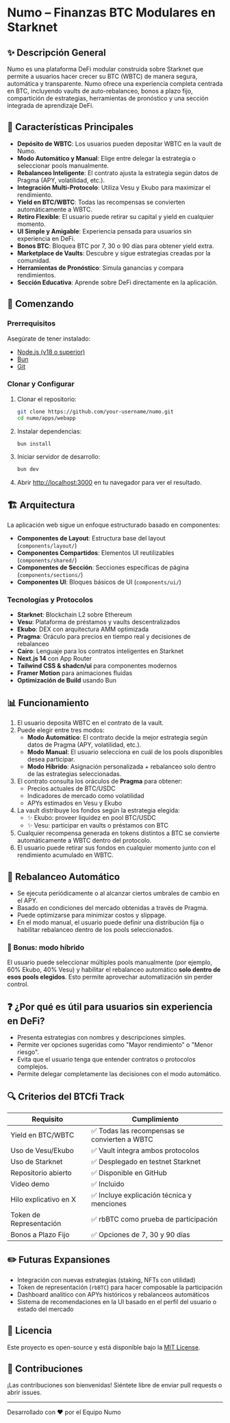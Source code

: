 # Numo – Finanzas BTC Modulares en Starknet

## ✨ Descripción General

Numo es una plataforma DeFi modular construida sobre Starknet que permite a usuarios hacer crecer su BTC (WBTC) de manera segura, automática y transparente. Numo ofrece una experiencia completa centrada en BTC, incluyendo vaults de auto-rebalanceo, bonos a plazo fijo, compartición de estrategias, herramientas de pronóstico y una sección integrada de aprendizaje DeFi.

## 🚀 Características Principales

- **Depósito de WBTC**: Los usuarios pueden depositar WBTC en la vault de Numo.
- **Modo Automático y Manual**: Elige entre delegar la estrategia o seleccionar pools manualmente.
- **Rebalanceo Inteligente**: El contrato ajusta la estrategia según datos de Pragma (APY, volatilidad, etc.).
- **Integración Multi-Protocolo**: Utiliza Vesu y Ekubo para maximizar el rendimiento.
- **Yield en BTC/WBTC**: Todas las recompensas se convierten automáticamente a WBTC.
- **Retiro Flexible**: El usuario puede retirar su capital y yield en cualquier momento.
- **UI Simple y Amigable**: Experiencia pensada para usuarios sin experiencia en DeFi.
- **Bonos BTC**: Bloquea BTC por 7, 30 o 90 días para obtener yield extra.
- **Marketplace de Vaults**: Descubre y sigue estrategias creadas por la comunidad.
- **Herramientas de Pronóstico**: Simula ganancias y compara rendimientos.
- **Sección Educativa**: Aprende sobre DeFi directamente en la aplicación.

## 🏃 Comenzando

### Prerrequisitos

Asegúrate de tener instalado:

- [Node.js (v18 o superior)](https://nodejs.org/)
- [Bun](https://bun.sh/)
- [Git](https://git-scm.com/)

### Clonar y Configurar

1. Clonar el repositorio:

   ```bash
   git clone https://github.com/your-username/numo.git
   cd numo/apps/webapp
   ```

2. Instalar dependencias:

   ```bash
   bun install
   ```

3. Iniciar servidor de desarrollo:

   ```bash
   bun dev
   ```

4. Abrir [http://localhost:3000](http://localhost:3000) en tu navegador para ver el resultado.

## 🏗 Arquitectura

La aplicación web sigue un enfoque estructurado basado en componentes:

- **Componentes de Layout**: Estructura base del layout (`components/layout/`)
- **Componentes Compartidos**: Elementos UI reutilizables (`components/shared/`)
- **Componentes de Sección**: Secciones específicas de página (`components/sections/`)
- **Componentes UI**: Bloques básicos de UI (`components/ui/`)

### Tecnologías y Protocolos

- **Starknet**: Blockchain L2 sobre Ethereum
- **Vesu**: Plataforma de préstamos y vaults descentralizados
- **Ekubo**: DEX con arquitectura AMM optimizada
- **Pragma**: Oráculo para precios en tiempo real y decisiones de rebalanceo
- **Cairo**: Lenguaje para los contratos inteligentes en Starknet
- **Next.js 14** con App Router
- **Tailwind CSS & shadcn/ui** para componentes modernos
- **Framer Motion** para animaciones fluidas
- **Optimización de Build** usando Bun

## 📊 Funcionamiento

1. El usuario deposita WBTC en el contrato de la vault.
2. Puede elegir entre tres modos:
   - **Modo Automático**: El contrato decide la mejor estrategia según datos de Pragma (APY, volatilidad, etc.).
   - **Modo Manual**: El usuario selecciona en cuál de los pools disponibles desea participar.
   - **Modo Híbrido**: Asignación personalizada + rebalanceo solo dentro de las estrategias seleccionadas.
3. El contrato consulta los oráculos de **Pragma** para obtener:
   - Precios actuales de BTC/USDC
   - Indicadores de mercado como volatilidad
   - APYs estimados en Vesu y Ekubo
4. La vault distribuye los fondos según la estrategia elegida:
   - ✨ Ekubo: proveer liquidez en pool BTC/USDC
   - ✨ Vesu: participar en vaults o préstamos con BTC
5. Cualquier recompensa generada en tokens distintos a BTC se convierte automáticamente a WBTC dentro del protocolo.
6. El usuario puede retirar sus fondos en cualquier momento junto con el rendimiento acumulado en WBTC.

## 🔄 Rebalanceo Automático

- Se ejecuta periódicamente o al alcanzar ciertos umbrales de cambio en el APY.
- Basado en condiciones del mercado obtenidas a través de Pragma.
- Puede optimizarse para minimizar costos y slippage.
- En el modo manual, el usuario puede definir una distribución fija o habilitar rebalanceo dentro de los pools seleccionados.

### 🎁 Bonus: modo híbrido

El usuario puede seleccionar múltiples pools manualmente (por ejemplo, 60% Ekubo, 40% Vesu) y habilitar el rebalanceo automático **solo dentro de esos pools elegidos**. Esto permite aprovechar automatización sin perder control.

## ❓ ¿Por qué es útil para usuarios sin experiencia en DeFi?

- Presenta estrategias con nombres y descripciones simples.
- Permite ver opciones sugeridas como "Mayor rendimiento" o "Menor riesgo".
- Evita que el usuario tenga que entender contratos o protocolos complejos.
- Permite delegar completamente las decisiones con el modo automático.

## 🔍 Criterios del BTCfi Track

| Requisito             | Cumplimiento                                 |
| --------------------- | -------------------------------------------- |
| Yield en BTC/WBTC     | ✅ Todas las recompensas se convierten a WBTC |
| Uso de Vesu/Ekubo     | ✅ Vault integra ambos protocolos             |
| Uso de Starknet       | ✅ Desplegado en testnet Starknet             |
| Repositorio abierto   | ✅ Disponible en GitHub                       |
| Video demo            | ✅ Incluido                                   |
| Hilo explicativo en X | ✅ Incluye explicación técnica y menciones    |
| Token de Representación| ✅ rbBTC como prueba de participación         |
| Bonos a Plazo Fijo    | ✅ Opciones de 7, 30 y 90 días                |

## ✏️ Futuras Expansiones

- Integración con nuevas estrategias (staking, NFTs con utilidad)
- Token de representación (`rbBTC`) para hacer composable la participación
- Dashboard analítico con APYs históricos y rebalanceos automáticos
- Sistema de recomendaciones en la UI basado en el perfil del usuario o estado del mercado

## 📜 Licencia

Este proyecto es open-source y está disponible bajo la [MIT License](LICENSE).

## 🚀 Contribuciones

¡Las contribuciones son bienvenidas! Siéntete libre de enviar pull requests o abrir issues.

---

Desarrollado con ❤️ por el Equipo Numo